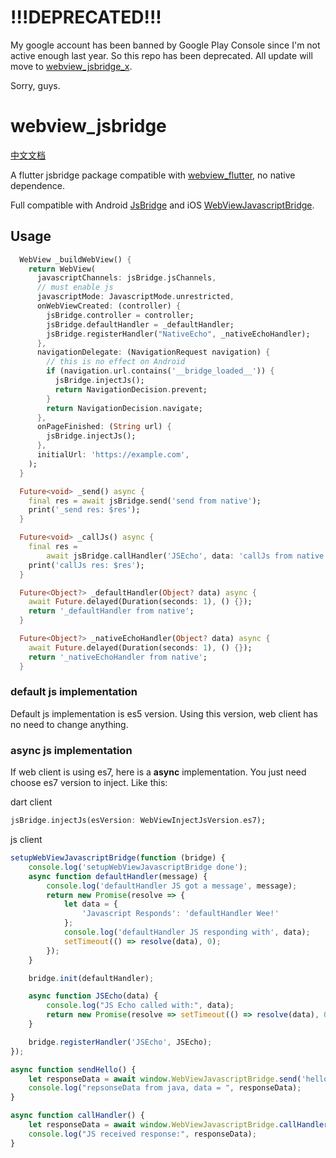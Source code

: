 # **!!!DEPRECATED!!!**
My google account has been banned by Google Play Console since I'm not active enough last year. So this repo has been deprecated. All update will move to [webview_jsbridge_x](https://pub.dev/packages/webview_jsbridge_x).

Sorry, guys.
# webview_jsbridge

[中文文档](https://github.com/KouYiGuo/webview_jsbridge/blob/main/doc/README.zh_CN.md)

A flutter jsbridge package compatible with [webview_flutter](https://github.com/flutter/plugins/tree/master/packages/webview_flutter/webview_flutter), no native dependence.

Full compatible with Android [JsBridge](https://github.com/lzyzsd/JsBridge) and iOS [WebViewJavascriptBridge](https://github.com/marcuswestin/WebViewJavascriptBridge).

## Usage

```dart
  WebView _buildWebView() {
    return WebView(
      javascriptChannels: jsBridge.jsChannels,
      // must enable js
      javascriptMode: JavascriptMode.unrestricted,
      onWebViewCreated: (controller) {
        jsBridge.controller = controller;
        jsBridge.defaultHandler = _defaultHandler;
        jsBridge.registerHandler("NativeEcho", _nativeEchoHandler);
      },
      navigationDelegate: (NavigationRequest navigation) {
        // this is no effect on Android
        if (navigation.url.contains('__bridge_loaded__')) {
          jsBridge.injectJs();
          return NavigationDecision.prevent;
        }
        return NavigationDecision.navigate;
      },
      onPageFinished: (String url) {
        jsBridge.injectJs();
      },
      initialUrl: 'https://example.com',
    );
  }

  Future<void> _send() async {
    final res = await jsBridge.send('send from native');
    print('_send res: $res');
  }

  Future<void> _callJs() async {
    final res =
        await jsBridge.callHandler('JSEcho', data: 'callJs from native');
    print('callJs res: $res');
  }

  Future<Object?> _defaultHandler(Object? data) async {
    await Future.delayed(Duration(seconds: 1), () {});
    return '_defaultHandler from native';
  }

  Future<Object?> _nativeEchoHandler(Object? data) async {
    await Future.delayed(Duration(seconds: 1), () {});
    return '_nativeEchoHandler from native';
  }
```

### default js implementation

Default js implementation is es5 version. Using this version, web client has no need to change anything.

### async js implementation

If web client is using es7, here is a **async** implementation. You just need choose es7 version to inject. Like this:

dart client

```dart
jsBridge.injectJs(esVersion: WebViewInjectJsVersion.es7);
```

js client

```js
setupWebViewJavascriptBridge(function (bridge) {
    console.log('setupWebViewJavascriptBridge done');
    async function defaultHandler(message) {
        console.log('defaultHandler JS got a message', message);
        return new Promise(resolve => {
            let data = {
                'Javascript Responds': 'defaultHandler Wee!'
            };
            console.log('defaultHandler JS responding with', data);
            setTimeout(() => resolve(data), 0);
        });
    }

    bridge.init(defaultHandler);

    async function JSEcho(data) {
        console.log("JS Echo called with:", data);
        return new Promise(resolve => setTimeout(() => resolve(data), 0));
    }

    bridge.registerHandler('JSEcho', JSEcho);
});

async function sendHello() {
    let responseData = await window.WebViewJavascriptBridge.send('hello');
    console.log("repsonseData from java, data = ", responseData);
}

async function callHandler() {
    let responseData = await window.WebViewJavascriptBridge.callHandler('NativeEcho', { 'key': 'value' });
    console.log("JS received response:", responseData);
}
```
